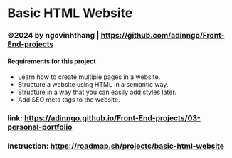 # Basic HTML Website 
### ©2024 by ngovinhthang | https://github.com/adinngo/Front-End-projects

#### Requirements for this project
  * Learn how to create multiple pages in a website.
  * Structure a website using HTML in a semantic way.
  * Structure in a way that you can easily add styles later.
  * Add SEO meta tags to the website.
### link: https://adinngo.github.io/Front-End-projects/03-personal-portfolio
### Instruction: https://roadmap.sh/projects/basic-html-website